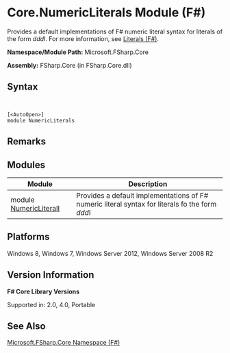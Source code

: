 # Core.NumericLiterals Module (F#)

Provides a default implementations of F# numeric literal syntax for literals of the form *ddd*I. For more information, see [Literals &#40;F&#35;&#41;](Literals-%5BFSharp%5D.md).

**Namespace/Module Path:** Microsoft.FSharp.Core

**Assembly:** FSharp.Core (in FSharp.Core.dll)


## Syntax


```


[<AutoOpen>]
module NumericLiterals

```



## Remarks

## Modules


|Module|Description|
|------|-----------|
|module [NumericLiteralI](http://msdn.microsoft.com/en-us/library/b9a8f507-395a-471f-b045-3f32cce57c15)|Provides a default implementations of F# numeric literal syntax for literals fo the form *ddd*I|

## Platforms
Windows 8, Windows 7, Windows Server 2012, Windows Server 2008 R2


## Version Information
**F# Core Library Versions**

Supported in: 2.0, 4.0, Portable




## See Also
[Microsoft.FSharp.Core Namespace &#40;F&#35;&#41;](Microsoft.FSharp.Core-Namespace-%5BFSharp%5D.md)

